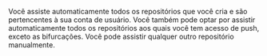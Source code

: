 Você assiste automaticamente todos os repositórios que você cria e são pertencentes à sua conta de usuário. Você também pode optar por assistir automaticamente todos os repositórios aos quais você tem acesso de push, exceto as bifurcações. Você pode assistir qualquer outro repositório manualmente.
